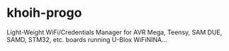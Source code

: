 # khoih-progo
Light-Weight WiFi/Credentials Manager for AVR Mega, Teensy, SAM DUE, SAMD, STM32, etc. boards running U-Blox WiFiNINA…
